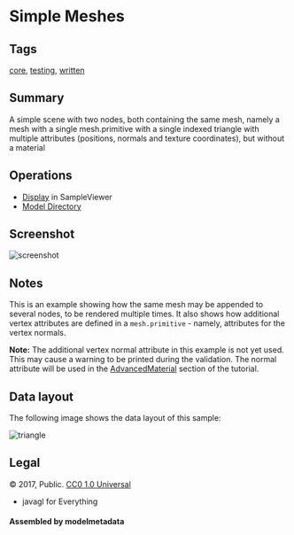 # Simple Meshes

## Tags

[core](../../Models-core.md), [testing](../../Models-testing.md), [written](../../Models-written.md)

## Summary

A simple scene with two nodes, both containing the same mesh, namely a mesh with a single mesh.primitive with a single indexed triangle with multiple attributes (positions, normals and texture coordinates), but without a material

## Operations

* [Display](https://github.khronos.org/glTF-Sample-Viewer-Release/?model=https://raw.GithubUserContent.com/KhronosGroup/glTF-Sample-Assets/main/./Models/SimpleMeshes/glTF/SimpleMeshes.gltf) in SampleViewer
* [Model Directory](./)

## Screenshot

![screenshot](screenshot/screenshot.png)

## Notes

This is an example showing how the same mesh may be appended to 
several nodes, to be rendered multiple times. It also shows 
how additional vertex attributes are defined in a `mesh.primitive` - 
namely, attributes for the vertex normals. 

**Note:** The additional vertex normal attribute in this example is not yet used. This may
cause a warning to be printed during the validation. The normal attribute will be used in
the [AdvancedMaterial](https://github.com/KhronosGroup/glTF-Tutorials/blob/master/gltfTutorial/gltfTutorial_014_AdvancedMaterial.md)
section of the tutorial.

## Data layout

The following image shows the data layout of this sample:

![triangle](screenshot/triangle.png)


## Legal

&copy; 2017, Public. [CC0 1.0 Universal](https://creativecommons.org/publicdomain/zero/1.0/legalcode)

 - javagl for Everything

#### Assembled by modelmetadata